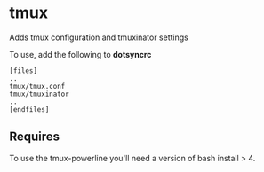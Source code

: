 tmux
====

Adds tmux configuration and tmuxinator settings

To use, add the following to **dotsyncrc**

    [files]
    ..
    tmux/tmux.conf
    tmux/tmuxinator
    ..
    [endfiles]

Requires
--------

To use the tmux-powerline you'll need a version of bash install > 4.

